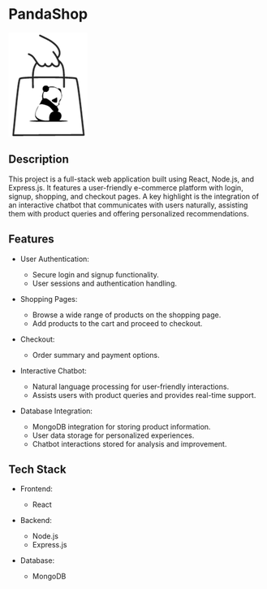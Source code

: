 # PandaShop
![Project Logo](./src/pages/logo.png)
## Description

This project is a full-stack web application built using React, Node.js, and Express.js. It features a user-friendly e-commerce platform with login, signup, shopping, and checkout pages. A key highlight is the integration of an interactive chatbot that communicates with users naturally, assisting them with product queries and offering personalized recommendations.

## Features

- User Authentication:
  - Secure login and signup functionality.
  - User sessions and authentication handling.

- Shopping Pages:
  - Browse a wide range of products on the shopping page.
  - Add products to the cart and proceed to checkout.

- Checkout:
  - Order summary and payment options.


- Interactive Chatbot:
  - Natural language processing for user-friendly interactions.
  - Assists users with product queries and provides real-time support.

- Database Integration:
  - MongoDB integration for storing product information.
  - User data storage for personalized experiences.
  - Chatbot interactions stored for analysis and improvement.

## Tech Stack

- Frontend:
  - React

- Backend:
  - Node.js
  - Express.js

- Database:
  - MongoDB